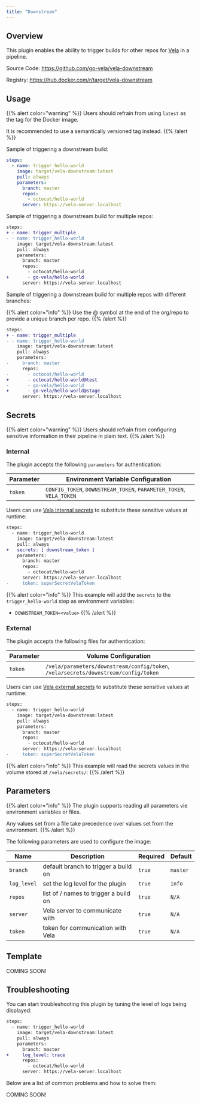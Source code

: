 ```yaml
---
title: "Downstream"
---
```


## Overview

This plugin enables the ability to trigger builds for other repos for [Vela](https://go-vela.github.io/docs/) in a pipeline.

Source Code: https://github.com/go-vela/vela-downstream

Registry: https://hub.docker.com/r/target/vela-downstream

## Usage

{{% alert color="warning" %}}
Users should refrain from using `latest` as the tag for the Docker image.

It is recommended to use a semantically versioned tag instead.
{{% /alert %}}

Sample of triggering a downstream build:

```yaml
steps:
  - name: trigger_hello-world
    image: target/vela-downstream:latest
    pull: always
    parameters:
      branch: master
      repos:
        - octocat/hello-world
      server: https://vela-server.localhost
```

Sample of triggering a downstream build for multiple repos:

```diff
steps:
+ - name: trigger_multiple
- - name: trigger_hello-world
    image: target/vela-downstream:latest
    pull: always
    parameters:
      branch: master
      repos:
        - octocat/hello-world
+       - go-vela/hello-world
      server: https://vela-server.localhost
```

Sample of triggering a downstream build for multiple repos with different branches:

{{% alert color="info" %}}
Use the @ symbol at the end of the org/repo to provide a unique branch per repo.
{{% /alert %}}

```diff
steps:
+ - name: trigger_multiple
- - name: trigger_hello-world
    image: target/vela-downstream:latest
    pull: always
    parameters:
-     branch: master
      repos:
-       - octocat/hello-world
+       - octocat/hello-world@test
-       - go-vela/hello-world
+       - go-vela/hello-world@stage
      server: https://vela-server.localhost
```

## Secrets

{{% alert color="warning" %}}
Users should refrain from configuring sensitive information in their pipeline in plain text.
{{% /alert %}}

### Internal

The plugin accepts the following `parameters` for authentication:

| Parameter | Environment Variable Configuration                                  |
| --------- | ------------------------------------------------------------------- |
| `token`   | `CONFIG_TOKEN`, `DOWNSTREAM_TOKEN`, `PARAMETER_TOKEN`, `VELA_TOKEN` |

Users can use [Vela internal secrets](/docs/concepts/pipeline/secrets/) to substitute these sensitive values at runtime:

```diff
steps:
  - name: trigger_hello-world
    image: target/vela-downstream:latest
    pull: always
+   secrets: [ downstream_token ]
    parameters:
      branch: master
      repos:
        - octocat/hello-world
      server: https://vela-server.localhost
-     token: superSecretVelaToken
```

{{% alert color="info" %}}
This example will add the `secrets` to the `trigger_hello-world` step as environment variables:

- `DOWNSTREAM_TOKEN=<value>`
{{% /alert %}}

### External

The plugin accepts the following files for authentication:

| Parameter | Volume Configuration                                                                |
| --------- | ----------------------------------------------------------------------------------- |
| `token`   | `/vela/parameters/downstream/config/token`, `/vela/secrets/downstream/config/token` |

Users can use [Vela external secrets](/docs/concepts/pipeline/secrets/) to substitute these sensitive values at runtime:

```diff
steps:
  - name: trigger_hello-world
    image: target/vela-downstream:latest
    pull: always
    parameters:
      branch: master
      repos:
        - octocat/hello-world
      server: https://vela-server.localhost
-     token: superSecretVelaToken
```

{{% alert color="info" %}}
This example will read the secrets values in the volume stored at `/vela/secrets/`:
{{% /alert %}}

## Parameters

{{% alert color="info" %}}
The plugin supports reading all parameters vie environment variables or files.

Any values set from a file take precedence over values set from the environment.
{{% /alert %}}

The following parameters are used to configure the image:

| Name        | Description                                      | Required | Default  |
| ----------- | ------------------------------------------------ | -------- | -------- |
| `branch`    | default branch to trigger a build on             | `true`   | `master` |
| `log_level` | set the log level for the plugin                 | `true`   | `info`   |
| `repos`     | list of <org>/<repo> names to trigger a build on | `true`   | `N/A`    |
| `server`    | Vela server to communicate with                  | `true`   | `N/A`    |
| `token`     | token for communication with Vela                | `true`   | `N/A`    |

## Template

COMING SOON!

## Troubleshooting

You can start troubleshooting this plugin by tuning the level of logs being displayed:

```diff
steps:
  - name: trigger_hello-world
    image: target/vela-downstream:latest
    pull: always
    parameters:
      branch: master
+     log_level: trace
      repos:
        - octocat/hello-world
      server: https://vela-server.localhost
```

Below are a list of common problems and how to solve them:

COMING SOON!
